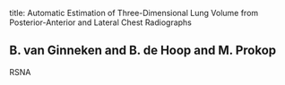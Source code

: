 title: Automatic Estimation of Three-Dimensional Lung Volume from Posterior-Anterior and Lateral Chest Radiographs

## B. van Ginneken and B. de Hoop and M. Prokop
RSNA

